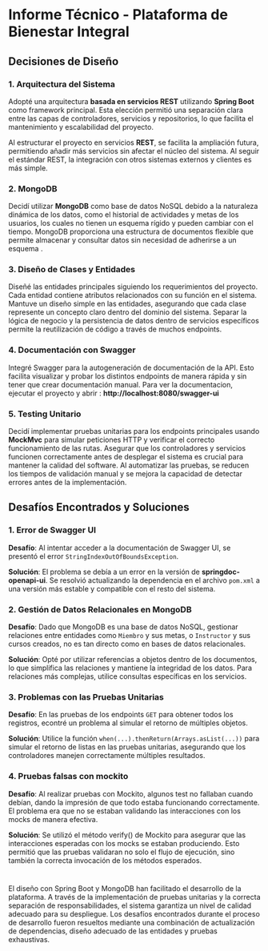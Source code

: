 # Informe Técnico - Plataforma de Bienestar Integral

## Decisiones de Diseño

### 1. **Arquitectura del Sistema**
 Adopté una arquitectura **basada en servicios REST** utilizando **Spring Boot** como framework principal. Esta elección permitió una separación clara entre las capas de controladores, servicios y repositorios, lo que facilita el mantenimiento y escalabilidad del proyecto.
 
Al estructurar el proyecto en servicios **REST**, se facilita la ampliación futura, permitiendo añadir más servicios sin afectar el núcleo del sistema. Al seguir el estándar REST, la integración con otros sistemas externos y clientes es más simple.

### 2. **MongoDB**
 Decidí utilizar **MongoDB** como base de datos NoSQL debido a la naturaleza dinámica de los datos, como el historial de actividades y metas de los usuarios, los cuales no tienen un esquema rígido y pueden cambiar con el tiempo. MongoDB proporciona una estructura de documentos flexible que permite almacenar y consultar datos sin necesidad de adherirse a un esquema .

### 3. **Diseño de Clases y Entidades**
Diseñé las entidades principales siguiendo los requerimientos del proyecto. Cada entidad contiene atributos relacionados con su función en el sistema. Mantuve un diseño simple en las entidades, asegurando que cada clase represente un concepto claro dentro del dominio del sistema. Separar la lógica de negocio y la persistencia de datos dentro de servicios específicos permite la reutilización de código a través de muchos endpoints.

### 4. **Documentación con Swagger**
Integré Swagger para la autogeneración de documentación de la API. Esto facilita visualizar y probar los distintos endpoints de manera rápida y sin tener que crear documentación manual. Para ver la documentacion, ejecutar el proyecto y abrir : **http://localhost:8080/swagger-ui**

### 5. **Testing Unitario**
Decidí implementar pruebas unitarias para los endpoints principales usando **MockMvc** para simular peticiones HTTP y verificar el correcto funcionamiento de las rutas. Asegurar que los controladores y servicios funcionen correctamente antes de desplegar el sistema es crucial para mantener la calidad del software. Al automatizar las pruebas, se reducen los tiempos de validación manual y se mejora la capacidad de detectar errores antes de la implementación.

## Desafíos Encontrados y Soluciones

### 1. **Error de Swagger UI**
**Desafío**: Al intentar acceder a la documentación de Swagger UI, se presentó el error `StringIndexOutOfBoundsException`.

**Solución**: El problema se debía a un error en la versión de **springdoc-openapi-ui**. Se resolvió actualizando la dependencia en el archivo `pom.xml` a una versión más estable y compatible con el resto del sistema.

### 2. **Gestión de Datos Relacionales en MongoDB**
**Desafío**: Dado que MongoDB es una base de datos NoSQL, gestionar relaciones entre entidades como `Miembro` y sus metas, o `Instructor` y sus cursos creados, no es tan directo como en bases de datos relacionales.

**Solución**: Opté por utilizar referencias a objetos dentro de los documentos, lo que simplifica las relaciones y mantiene la integridad de los datos. Para relaciones más complejas, utilice consultas específicas en los servicios.

### 3. **Problemas con las Pruebas Unitarias**
**Desafío**: En las pruebas de los endpoints `GET` para obtener todos los registros, econtré un problema al simular el retorno de múltiples objetos.

**Solución**: Utilice la función `when(...).thenReturn(Arrays.asList(...))` para simular el retorno de listas en las pruebas unitarias, asegurando que los controladores manejen correctamente múltiples resultados.

### 4. **Pruebas falsas con mockito**
**Desafío**: Al realizar pruebas con Mockito, algunos test no fallaban cuando debían, dando la impresión de que todo estaba funcionando correctamente. El problema era que no se estaban validando las interacciones con los mocks de manera efectiva.

**Solución**: Se utilizó el método verify() de Mockito para asegurar que las interacciones esperadas con los mocks se estaban produciendo. Esto permitió que las pruebas validaran no solo el flujo de ejecución, sino también la correcta invocación de los métodos esperados.

#

El diseño con Spring Boot y MongoDB han facilitado el desarrollo de la plataforma. A través de la implementación de pruebas unitarias y la correcta separación de responsabilidades, el sistema garantiza un nivel de calidad adecuado para su despliegue. Los desafíos encontrados durante el proceso de desarrollo fueron resueltos mediante una combinación de actualización de dependencias, diseño adecuado de las entidades y pruebas exhaustivas.
